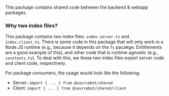 This package contains shared code between the backend & webapp packages.

### Why two index files?

This package contains two index files: `index.server.ts` and `index.client.ts`. There is some code in this package that will only work in a Node.JS runtime (e.g., because it depends on the `fs` pacakge. Entitlements are a good example of this), and other code that is runtime agnostic (e.g., `constants.ts`). To deal with this, we these two index files export server code and client code, respectively.

For package consumers, the usage would look like the following:
- Server: `import { ... } from @sourcebot/shared`
- Client: `import { ... } from @sourcebot/shared/client`